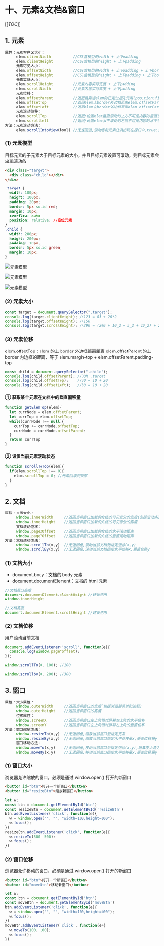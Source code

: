 # 十、元素&文档&窗口

[[_TOC_]]

## 1. 元素

```js
属性：元素客户区大小：
     elem.clientWidth          //CSS盒模型的width + 上下padding
     elem.clientHeight         //CSS盒模型的height + 上下padding
     元素可见大小：
     elem.offsetWidth          //CSS盒模型的width + 上下padding + 上下border + 垂直滚动条宽度
     elem.offsetHeight         //CSS盒模型的height + 上下padding + 上下border + 水平滚动条高度
     元素实际大小：
     elem.scrollHeight         //元素内容实际宽度 + 上下padding
     elem.scrollWidth          //元素内容实际高度 + 上下padding
     元素位移：
     elem.offsetParent         //返回最靠近elem的已定位祖先元素(position:fixed、absolute、relative)
     elem.offsetTop            //返回elem上border外边框距离elem.offsetParent上border内边框的垂直位移
     elem.offsetLeft           //返回elem左border外边框距离elem.offsetParent左border内边框的水平位移
     元素滚动位移：
     elem.scrollTop            //返回/设置elem垂直滚动时上方不可见内容的垂直位移
     elem.scrollLeft           //返回/设置elem水平滚动时左侧不可见内容的水平位移
方法：元素滚动方法：
     elem.scrollIntoView(bool) //无返回值,滚动当前元素让其出现在视口中,true:当前元素顶部与视口顶部平齐,false:当前元素底部与视口底部平齐
```

### (1) 元素模型

目标元素的子元素大于目标元素的大小，并且目标元素设置可滚动，则目标元素会出现滚动条

```html
<div class="target">      
  <div class="child"></div>    
</div>
```

```css
.target {  
  width: 100px;  
  height: 100px;  
  padding: 20px;  
  border: 5px solid red;  
  margin: 10px;
  overflow: auto;
  position: relative; //定位元素
}
.child {  
  width: 200px;  
  height: 200px;
  padding: 10px;  
  border: 5px solid green;  
  margin: 10px;
}
```

![元素模型](https://github.com/yuyuyuzhang/Blog/blob/master/images/JS/DOM/%E5%85%83%E7%B4%A0%E6%A8%A1%E5%9E%8B-target.png)

![元素模型](https://github.com/yuyuyuzhang/Blog/blob/master/images/JS/DOM/%E5%85%83%E7%B4%A0%E6%A8%A1%E5%9E%8B-child.png  )

![元素模型](https://github.com/yuyuyuzhang/Blog/blob/master/images/JS/DOM/%E5%85%83%E7%B4%A0%E6%A8%A1%E5%9E%8B-css.png)

### (2) 元素大小

```js
const target = document.querySelector(".target");
console.log(target.clientHeight); //123 = 83 + 20*2
console.log(target.offsetHeight); //150
console.log(target.scrollHeight); //290 = (200 + 10_2 + 5_2 + 10_2) + 20_2
```

### (3) 元素位移

elem.offsetTop：elem 的上 border 外边框距离距离 elem.offsetParent 的上 border 内边框的距离，等于 elem.margin-top + elem.offsetParent.padding-top

```js
const child = document.querySelector(".child");      
console.log(child.offsetParent); //DOM .target    
console.log(child.offsetTop);    //30 = 10 + 20   
console.log(child.offsetLeft);   //30 = 10 + 20
```

#### ① 获取某个元素在文档中的垂直偏移量

```js
function getElemTop(elem){
  let currNode = elem.offsetParent;
  let currTop = elem.offsetTop;
  while(currNode !== null){
    currTop += currNode.offsetTop;
    currNode = currNode.offsetParent;
  }
  return currTop;
}
```

#### ② 设置当前元素滚动状态

```js
function scrollToTop(elem){
  if(elem.scrollTop !== 0){
    elem.scrollTop = 0; //元素回滚到顶部
  }
}
```

## 2. 文档

```js
属性：文档大小：
     window.innerWidth     //返回当前窗口加载的文档的可见部分的宽度(包括滚动条)
     window.innerHeight    //返回当前窗口加载的文档的可见部分的高度
     文档滚动位移：
     window.pageXOffset    //返回当前窗口加载的文档的水平滚动距离
     window.pageYOffset    //返回当前窗口加载的文档的垂直滚动距离
方法：文档滚动方法：
     window.scrollTo(x,y)  //无返回值,滚动当前文档到指定坐标(x,y)
     window.scrollBy(x,y)  //无返回值,滚动当前文档指定水平位移x,垂直位移y
```

### (1) 文档大小

* document.body：文档的 body 元素
* document.documentElement：文档的 html 元素

```js
//文档视口高度
document.documentElement.clientHeight //建议使用
window.innerHeight

//文档高度
document.documentElement.scrollHeight //建议使用
```

### (2) 文档位移

用户滚动当前文档

```js
document.addEventListener('scroll', function(e){
  console.log(window.pageYoffset);
});

window.scrollTo(0, 100); //100

window.scrollby(0, 200); //300
```

## 3. 窗口

```js
属性：大小属性：
     window.outerWidth     //返回当前窗口的宽度(包括浏览器菜单和边框)
     window.outerHeight    //返回当前窗口的高度
     位移属性：
     window.screenX        //返回当前窗口左上角相对屏幕左上角的水平位移
     window.screenY        //返回当前窗口左上角相对屏幕左上角的垂直位移
方法：窗口缩放方法：
     window.resizeTo(x,y)  //无返回值,缩放当前窗口至指定宽高
     window.resizeBy(x,y)  //无返回值,缩放当前窗口指定水平位移量x,垂直位移量y
     窗口移动方法：
     window.moveTo(x,y)    //无返回值,移动当前窗口至指定坐标(x,y),屏幕左上角为圆心
     window.moveBy(x,y)    //无返回值,移动当前窗口指定水平位移量x,垂直位移量y
```

### (1) 窗口大小

浏览器允许缩放的窗口，必须是通过 window.open() 打开的新窗口

```html
<button id="btn">打开一个新窗口</button>
<button id="resizeBtn">缩放新窗口</button>
```

```js
let w;
const btn = document.getElementById('btn')
const resizeBtn = document.getElementById('resizeBtn')
btn.addEventListener('click', function(e){
  w = window.open("", "", "width=100,height=100");
  w.focus();
})
resizeBtn.addEventListener('click', function(e){
  w.resizeTo(500, 500);
  w.focus();
})
```

### (2) 窗口位移

浏览器允许移动的窗口，必须是通过 window.open() 打开的新窗口

```html
<button id="btn">打开一个新窗口</button>
<button id="moveBtn">移动新窗口</button>
```

```js
let w;
const btn = document.getElementById('btn')
const moveBtn = document.getElementById('moveBtn')
btn.addEventListener('click', function(e){
  w = window.open("", "", "width=100,height=100");
  w.focus();
})
moveBtn.addEventListener('click', function(e){
  w.moveTo(100, 100);
  w.focus();
})
```
